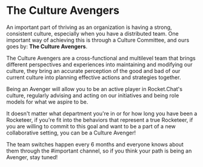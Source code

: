 # The Culture Avengers

An important part of thriving as an organization is having a strong, consistent culture, especially when you have a distributed team. One important way of achieving this is through a Culture Committee, and ours goes by: **The Culture Avengers**.  
  
The Culture Avengers are a cross-functional and multilevel team that brings different perspectives and experiences into maintaining and modifying our culture, they bring an accurate perception of the good and bad of our current culture into planning effective actions and strategies together.  
  
Being an Avenger will allow you to be an active player in Rocket.Chat's culture, regularly advising and acting on our initiatives and being role models for what we aspire to be.  
  
It doesn't matter what department you're in or for how long you have been a Rocketeer, if you're fit into the behaviors that represent a true Rocketeer, if you are willing to commit to this goal and want to be a part of a new collaborative setting, you can be a Culture Avenger!

The team switches happen every 6 months and everyone knows about them through the \#important channel, so if you think your path is being an Avenger, stay tuned!  
 


